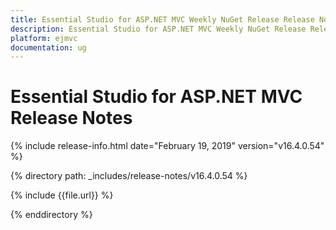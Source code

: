 ```yaml
---
title: Essential Studio for ASP.NET MVC Weekly NuGet Release Release Notes  
description: Essential Studio for ASP.NET MVC Weekly NuGet Release Release Notes  
platform: ejmvc
documentation: ug
---
```


# Essential Studio for ASP.NET MVC  Release Notes  

{% include release-info.html date="February 19, 2019"  version="v16.4.0.54" %} 


{% directory path: _includes/release-notes/v16.4.0.54 %}

{% include {{file.url}} %}

{% enddirectory %}